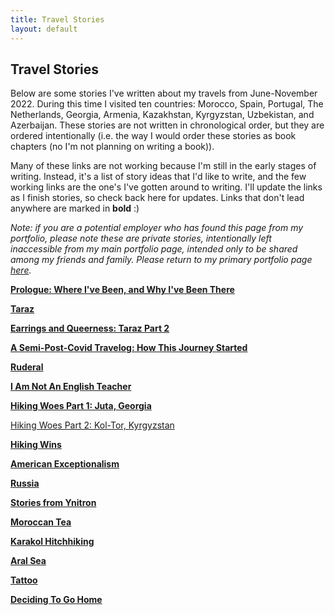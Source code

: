 ```yaml
---
title: Travel Stories
layout: default
---
```


## Travel Stories

Below are some stories I've written about my travels from June-November 2022. During this time I visited ten countries: Morocco, Spain, Portugal, The Netherlands, Georgia, Armenia, Kazakhstan, Kyrgyzstan, Uzbekistan, and Azerbaijan. These stories are not written in chronological order, but they are ordered intentionally (i.e. the way I would order these stories as book chapters (no I'm not planning on writing a book)).

Many of these links are not working because I'm still in the early stages of writing. Instead, it's a list of story ideas that I'd like to write, and the few working links are the one's I've gotten around to writing. I'll update the links as I finish stories, so check back here for updates. Links that don't lead anywhere are marked in **bold** :)

*Note: if you are a potential employer who has found this page from my portfolio, please note these are private stories, intentionally left inaccessible from my main portfolio page, intended only to be shared among my friends and family. Please return to my primary portfolio page [here](https://jackson-mumper.github.io).*

**[Prologue: Where I've Been, and Why I've Been There]()**

**[Taraz]()**

**[Earrings and Queerness: Taraz Part 2]()**

**[A Semi-Post-Covid Travelog: How This Journey Started]()**

**[Ruderal]()**

**[I Am Not An English Teacher]()**

**[Hiking Woes Part 1: Juta, Georgia]()**

[Hiking Woes Part 2: Kol-Tor, Kyrgyzstan](koltor/koltor.md)

**[Hiking Wins]()**

**[American Exceptionalism]()**

**[Russia]()**

**[Stories from Ynitron]()**

**[Moroccan Tea]()**

**[Karakol Hitchhiking]()**

**[Aral Sea]()**

**[Tattoo]()**

**[Deciding To Go Home]()**
